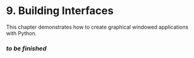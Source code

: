 # 9. Building Interfaces

This chapter demonstrates how to create graphical windowed applications with Python.

### _to be finished_